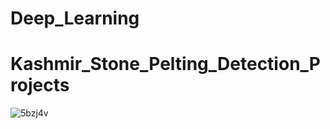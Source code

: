 # Deep_Learning

# Kashmir_Stone_Pelting_Detection_Projects
![5bzj4v](https://user-images.githubusercontent.com/78307104/120684648-95bcb480-c4bc-11eb-84f0-49d2ca971e0f.gif)

